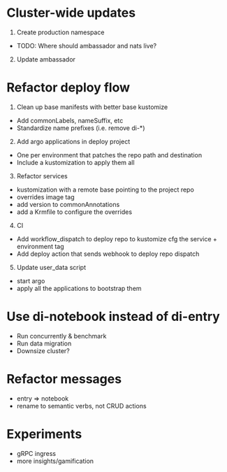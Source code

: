 # Cluster-wide updates
1. Create production namespace
- TODO: Where should ambassador and nats live?

2. Update ambassador

# Refactor deploy flow
1. Clean up base manifests with better base kustomize
- Add commonLabels, nameSuffix, etc
- Standardize name prefixes (i.e. remove di-*)

2. Add argo applications in deploy project
- One per environment that patches the repo path and destination
- Include a kustomization to apply them all

3. Refactor services
- kustomization with a remote base pointing to the project repo
- overrides image tag
- add version to commonAnnotations
- add a Krmfile to configure the overrides

4. CI
- Add workflow_dispatch to deploy repo to kustomize cfg the service + environment tag
- Add deploy action that sends webhook to deploy repo dispatch

5. Update user_data script
- start argo
- apply all the applications to bootstrap them

# Use di-notebook instead of di-entry
- Run concurrently & benchmark
- Run data migration
- Downsize cluster?

# Refactor messages
- entry => notebook
- rename to semantic verbs, not CRUD actions

# Experiments
- gRPC ingress
- more insights/gamification
